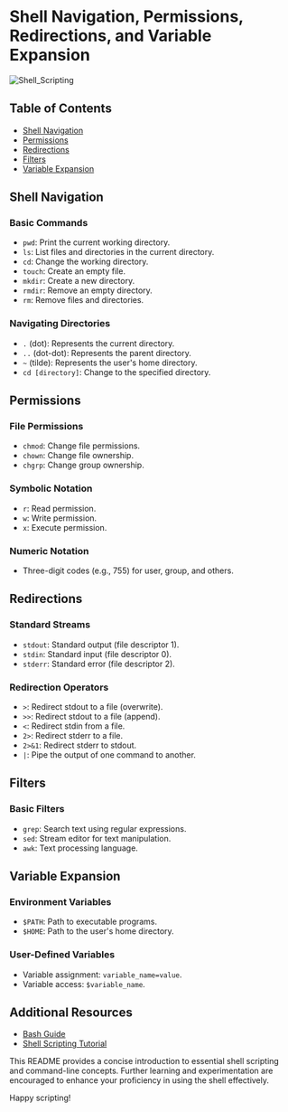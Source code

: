 # Shell Navigation, Permissions, Redirections, and Variable Expansion

![Shell_Scripting](https://i.ytimg.com/vi/F-TtA8GnKr8/maxresdefault.jpg)

## Table of Contents
- [Shell Navigation](https://github.com/Sendo-A/alx-system_engineering-devops/tree/master/0x00-shell_basics)
- [Permissions](https://github.com/Sendo-A/alx-system_engineering-devops/tree/master/0x01-shell_permissions)
- [Redirections](https://github.com/Sendo-A/alx-system_engineering-devops/tree/master/0x02-shell_redirections)
- [Filters](https://github.com/Sendo-A/alx-system_engineering-devops/tree/master/0x02-shell_redirections)
- [Variable Expansion](https://github.com/Sendo-A/alx-system_engineering-devops/tree/master/0x03-shell_variables_expansions)

## Shell Navigation

### Basic Commands
- `pwd`: Print the current working directory.
- `ls`: List files and directories in the current directory.
- `cd`: Change the working directory.
- `touch`: Create an empty file.
- `mkdir`: Create a new directory.
- `rmdir`: Remove an empty directory.
- `rm`: Remove files and directories.

### Navigating Directories
- `.` (dot): Represents the current directory.
- `..` (dot-dot): Represents the parent directory.
- `~` (tilde): Represents the user's home directory.
- `cd [directory]`: Change to the specified directory.

## Permissions

### File Permissions
- `chmod`: Change file permissions.
- `chown`: Change file ownership.
- `chgrp`: Change group ownership.

### Symbolic Notation
- `r`: Read permission.
- `w`: Write permission.
- `x`: Execute permission.

### Numeric Notation
- Three-digit codes (e.g., 755) for user, group, and others.

## Redirections

### Standard Streams
- `stdout`: Standard output (file descriptor 1).
- `stdin`: Standard input (file descriptor 0).
- `stderr`: Standard error (file descriptor 2).

### Redirection Operators
- `>`: Redirect stdout to a file (overwrite).
- `>>`: Redirect stdout to a file (append).
- `<`: Redirect stdin from a file.
- `2>`: Redirect stderr to a file.
- `2>&1`: Redirect stderr to stdout.
- `|`: Pipe the output of one command to another.

## Filters

### Basic Filters
- `grep`: Search text using regular expressions.
- `sed`: Stream editor for text manipulation.
- `awk`: Text processing language.

## Variable Expansion

### Environment Variables
- `$PATH`: Path to executable programs.
- `$HOME`: Path to the user's home directory.

### User-Defined Variables
- Variable assignment: `variable_name=value`.
- Variable access: `$variable_name`.

## Additional Resources
- [Bash Guide](https://www.gnu.org/software/bash/manual/bash.html)
- [Shell Scripting Tutorial](https://www.shellscript.sh/)

This README provides a concise introduction to essential shell scripting and command-line concepts. Further learning and experimentation are encouraged to enhance your proficiency in using the shell effectively.

Happy scripting!

